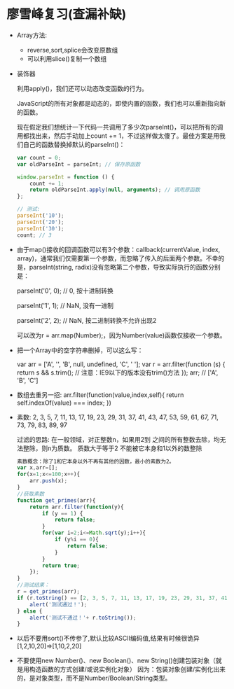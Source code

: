# 廖雪峰复习(查漏补缺)

- Array方法:
	- reverse,sort,splice会改变原数组
	- 可以利用slice()复制一个数组
- 装饰器

	利用apply()，我们还可以动态改变函数的行为。
	
	JavaScript的所有对象都是动态的，即使内置的函数，我们也可以重新指向新的函数。
	
	现在假定我们想统计一下代码一共调用了多少次parseInt()，可以把所有的调用都找出来，然后手动加上count += 1，不过这样做太傻了。最佳方案是用我们自己的函数替换掉默认的parseInt()：
	
	```javascript
	var count = 0;
	var oldParseInt = parseInt; // 保存原函数
	
	window.parseInt = function () {
	    count += 1;
	    return oldParseInt.apply(null, arguments); // 调用原函数
	};
	
	// 测试:
	parseInt('10');
	parseInt('20');
	parseInt('30');
	count; // 3
	```
	
	
- 由于map()接收的回调函数可以有3个参数：callback(currentValue, index, array)，通常我们仅需要第一个参数，而忽略了传入的后面两个参数。不幸的是，parseInt(string, radix)没有忽略第二个参数，导致实际执行的函数分别是：

	parseInt('0', 0); // 0, 按十进制转换
	
	parseInt('1', 1); // NaN, 没有一进制
	
	parseInt('2', 2); // NaN, 按二进制转换不允许出现2
	
	可以改为r = arr.map(Number);，因为Number(value)函数仅接收一个参数。

- 把一个Array中的空字符串删掉，可以这么写：

	var arr = ['A', '', 'B', null, undefined, 'C', '  '];
	var r = arr.filter(function (s) {
	    return s && s.trim(); // 注意：IE9以下的版本没有trim()方法
	});
	arr; // ['A', 'B', 'C']
	
	
- 数组去重另一招:
	arr.filter(function(value,index,self){
	 return self.indexOf(value) === index;
	})


- 素数:
	2, 3, 5, 7, 11, 13, 17, 19, 23, 29, 31, 37, 41, 43, 47, 53, 59, 61, 67, 71, 73, 79, 83, 89, 97
	
	过滤的思路:
	在一般领域，对正整数n，如果用2到  之间的所有整数去除，均无法整除，则n为质数。
	质数大于等于2 不能被它本身和1以外的数整除
	
	```javascript
	素数概念：除了1和它本身以外不再有其他的因数，最小的素数为2。
	var x,arr=[];
	for(x=1;x<=100;x++){
	    arr.push(x);
	}
	//获取素数
	function get_primes(arr){
	    return arr.filter(function(y){
	        if (y == 1) {
	            return false;
	        }
	        for(var i=2;i<=Math.sqrt(y);i++){
	            if (y%i == 0){
	                return false;
	            }
	        }
	        return true;
	    });
	}
	//测试结果：
	r = get_primes(arr);
	if (r.toString() == [2, 3, 5, 7, 11, 13, 17, 19, 23, 29, 31, 37, 41, 43, 47, 53, 59, 61, 67, 71, 73, 79, 83, 89, 97].toString()) {
	    alert('测试通过！');
	} else {
	    alert('测试不通过！'+ r.toString());
	}
	```
	
- 以后不要用sort()不传参了,默认比较ASCII编码值,结果有时候很诡异[1,2,10,20]=>[1,10,2,20]
- 不要使用new Number()、new Boolean()、new String()创建包装对象（就是用构造函数的方式创建/或说实例化对象）
 因为：包装对象创建/实例化出来的，是对象类型，而不是Number/Boolean/String类型。